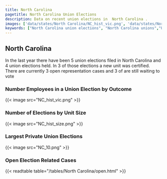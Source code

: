 ```yaml
---
title: North Carolina
pagetitle: North Carolina Union Elections
description: Data on recent union elections in  North Carolina .
images: ['data/states/North Carolina/NC_hist_vic.png', 'data/states/North Carolina/NC_hist_size.png', 'data/states/North Carolina/NC_10.png']
keywords: ["North Carolina union elections", "North Carolina unions","Union elections"]
---
```

##  North Carolina

In the last year there have been 5 union elections filed in North Carolina and 4 union elections held. In 3 of those elections a new unit was certified. There are currently 3 open representation cases and 3 of are still waiting to vote

### Number Employees in a Union Election by Outcome
{{< image src="NC_hist_vic.png" >}}

### Number of Elections by Unit Size
{{< image src="NC_hist_size.png" >}}

### Largest Private Union Elections
{{< image src="NC_10.png" >}}

### Open Election Related Cases
{{< readtable table="/tables/North Carolina/open.html" >}}

